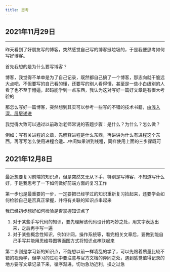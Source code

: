 ```yaml
---
title: 思考
---
```




## 2021年11月29日

---

昨天看到了好朋友写的博客，突然感觉自己写的博客挺垃圾的，于是我便思考如何写好博客。

首先我想的是为什么要写博客？

博客，我觉得不单单是为了自己记录，既然都自己搞了一个博客，那志向就干脆远大点吧，不但要写的自己看的懂，还要写的别人看得懂，甚至是一些小白级别的人看了也不至于懵逼，起码能学到一点东西，我认为这对写好一篇好文章是有很大考验的

那怎么写好一篇博客，突然想到其实可以参考一些写的不错的技术书籍，<u>由浅入深，层层递进</u>

我觉得大致可以通过以前政治老师常说的答题步骤：是什么？为什么？怎么做？

例如：写有关进程的文章，先解释进程是什么东西，再讲讲为什么有进程这个东西，再写写怎么使用进程合适....中间如果讲到线程，同样使用上面的三步骤既可

## 2021年12月8日

---

最近想要复习前端的知识点，但是突然又无从下手，特别是写博客，不知道写什么好，于是我思考了一下如何做好前端方面的复习工作

第一步也是最重要的一步，一定要把已经学过的知识重新复习捡起来，还要学会如何检验自己是否真正掌握，并将有关联的知识点串起来

我已经初步想好如何检验是否掌握知识点了
1. 对于某些手写代码的知识，要先理解该代码设计的巧妙之处，用文字表达出来，之后再手写一遍
2. 对于某些概念性知识，例如计网，操作系统等，看完相关文章后，要做到能自己手写并能用思维导图等画图方式将知识点串联起来

第二步则是学习新的知识点，不能想以前一样凌乱的学了，可以先跟着质量比较不错的视频学，但学习的过程中要注意与官方文档的异同之处，遇到感觉值得记录的地方要写文章记录下来，循序渐进，切勿急功近利，操之过急